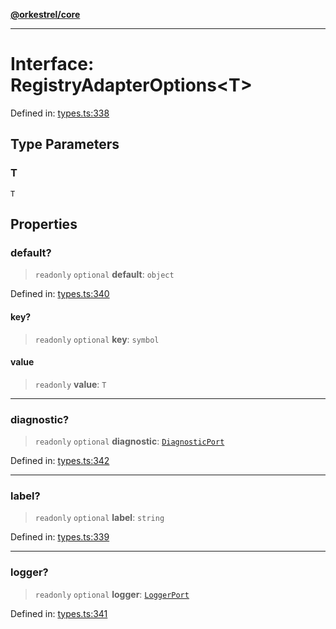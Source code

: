 [**@orkestrel/core**](../index.md)

***

# Interface: RegistryAdapterOptions\<T\>

Defined in: [types.ts:338](https://github.com/orkestrel/core/blob/36bb4ac962a6eb83d3b3b7e1d15ed7b2fd751427/src/types.ts#L338)

## Type Parameters

### T

`T`

## Properties

### default?

> `readonly` `optional` **default**: `object`

Defined in: [types.ts:340](https://github.com/orkestrel/core/blob/36bb4ac962a6eb83d3b3b7e1d15ed7b2fd751427/src/types.ts#L340)

#### key?

> `readonly` `optional` **key**: `symbol`

#### value

> `readonly` **value**: `T`

***

### diagnostic?

> `readonly` `optional` **diagnostic**: [`DiagnosticPort`](DiagnosticPort.md)

Defined in: [types.ts:342](https://github.com/orkestrel/core/blob/36bb4ac962a6eb83d3b3b7e1d15ed7b2fd751427/src/types.ts#L342)

***

### label?

> `readonly` `optional` **label**: `string`

Defined in: [types.ts:339](https://github.com/orkestrel/core/blob/36bb4ac962a6eb83d3b3b7e1d15ed7b2fd751427/src/types.ts#L339)

***

### logger?

> `readonly` `optional` **logger**: [`LoggerPort`](LoggerPort.md)

Defined in: [types.ts:341](https://github.com/orkestrel/core/blob/36bb4ac962a6eb83d3b3b7e1d15ed7b2fd751427/src/types.ts#L341)
